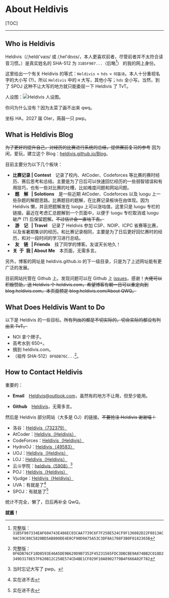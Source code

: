 # About Heldivis

[TOC]

---

## Who is Heldivis

Heldivis（/ˌheldɪ'vaɪs/ 或 /ˌhel'dɪvɪs/，本人更喜欢前者，尽管前者并不太符合读音习惯。）是真实姓名的 SHA-512 为 `31B5F907...`（后略[^1]） 的我的网上身份。

这里给出一个有关 Heldivis 的等式：$\texttt{Heldivis} = \texttt{hds} = \texttt{何笛诗}$。本人十分重视名字的大小写 (?)，所以 `Heldivis` 中的 `H` 大写，其他小写；`hds` 全小写。当然，到了 SPOJ 这种不让大写的地方就只能委屈一下 Heldivis 了 TvT。

人设图：![Heldivis 人设图]()。

你问为什么没有？因为太菜了画不出来 qwq。

坐标 HA，2027 届 OIer，蒟蒻一只 pwp。

## What is Heldivis Blog

~~为了更好的提升自己，对经历的比赛进行系统的总结，提供赛前复习的参考~~ 因为闲，爱玩，建立这个 Blog：<a href="https://heldivis.github.io/Blog"  target="_blank">heldivis.github.io/Blog</a>。

目前主要分为以下几个板块：

- **比赛记录 | Contest**&emsp;记录了校内、AtCoder、Codeforces 等比赛的赛时经历、赛后思考和总结。主要是为了日后可以快速回忆经历的一些弱智错误和有用技巧，也有一些对比赛的吐槽，比如难度问题和网站问题。
- **&ensp;题&emsp;解&ensp; | Solotions**&emsp;是一些近期 AtCoder、Codeforces 以及 luogu 上一些杂题的解题思路。比赛题目的题解，在比赛记录板块在由体现。因为 Heldivis 懒，并且把题解发在 luogu 上可以涨咕值，这里只是 luogu 专栏的链接。最近在考虑汇总题解到一个页面中，以便于 luogu 专栏取消或 luogu 破产 (?) 后保留题解。~~不过估计会一直咕下去。~~
- **&ensp;游&emsp;记&ensp; | Travel**&emsp;记录了 Heldivis 参加 CSP、NOIP、ICPC 省赛等比赛，以及省暑期集训的经历。和比赛记录相同，主要是为了日后更好回忆赛时的经历，和对一段时间的学习进行总结。
- **&ensp;友&emsp;链&ensp; | Friends**&emsp;挂了同学的博客。友谊天长地久！
- **关&ensp;于&ensp;我 | About Me**&emsp;本页面，无需多言。

另外，博客的网址是 heldivis.github.io 的下一级目录，只是为了上述网址能有更广泛的发展。

目前网站托管在 Github 上。发现问题可以在 Github 上 <a href="https://github.com/Heldivis/heldivis.github.io/issues" target="_blank">issues</a>，感谢！~~大佬可以积极赞助，送 Heldivis 个 heldivis.com，希望博客有朝一日可以重定向到 blog.heldivis.com，本页面预定 blog.heldivis.com/About QWQ。~~ 

## What Does Heldivis Want to Do

以下是 Heldivis 的一些目标。~~所有列出的都是不切实际的，切合实际的都没有列出来 TvT。~~

- NOI 拿个牌子。
- 高考水到 $650+$。
- 搞到 heldivis.com。
- （祖传 SHA-512）`0F6DB76C...`[^2]。

## How to Contact Heldivis

重要的：

- **Email**&emsp;Heldivis@outlook.com，虽然有的地方不让用，但至少能用。

- **Github**&emsp;<a href="https://github.com/Heldivis" target="_blank">Heldivis</a>，无需多言。

然后是 Heldivis 部分网站（大多是 OJ）的链接。~~不要抢注 Heldivis 谢谢喵！~~

- 洛谷：<a href="https://www.luogu.com.cn/user/732379" target = "_blank">Heldivis（732379）</a>
- AtCoder：<a href="https://atcoder.jp/users/Heldivis" target = "_blank">Heldivis（Heldivis）</a>
- CodeForces：<a href="https://codeforces.com/profile/Heldivis" target = "_blank">Heldivis（Heldivis）</a>
- HydroOJ：<a href= "https://hydro.ac/user/49583f" target = "_blank">Heldivis（49583）</a>
- UOJ：<a href="https://uoj.ac/user/profile/Heldivis" target = "_blank">Heldivis（Heldivis）</a>
- LOJ：<a href="https://loj.ac/u/Heldivis" target = "_blank">Heldivis（Heldivis）</a>
- 云斗学院：<a href="https://www.yundouxueyuan.com/user/5908" target = "_blank">heldivis（5908）[^3]</a>
- POJ：<a href="http://poj.org/userstatus?user_id=Heldivis" target = "_blank">Heldivis（Heldivis）</a>
- Vjudge：<a href="https://vjudge.net/user/Heldivis" target = "_blank">Heldivis（Heldivis）</a>
- UVA：有就是了[^4]
- SPOJ：有就是了[^4]

统计不完全，懒了，日后再补全 QwQ。

**就酱！**

[^1]: 完整版：`31B5F907334EAF604743E486EC03CAA7739C6F7F258E524CF9F136082D22F8813AC9AC59C88C5820BD5AB800DE4E0CF90D9A75A53C3DF8A1708F3B0F0182365B`

[^2]: 完整版：`0F6DB76CF18D8593E46A5DE9B629D9B7352F45231565FDC3DBCBE9A874BB2C018D2349D3178E57F620B12C258E574CD4BE1CF029F10A8902779B4F666A02F782`
[^3]: 当时忘记大写了 pwp。

[^4]: 实在进不去